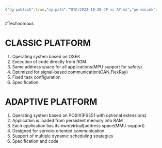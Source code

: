 ```yaml
---
{"dg-publish":true,"dg-path":"文章/2022-10-20 CP vs AP.md","permalink":"/文章/2022-10-20 CP vs AP/","dgEnableSearch":"true"}
---
```


#Technomous 
# CLASSIC PLATFORM
1. Operating system based on OSEK
2. Execution of code directly from ROM
3. Same address space for all applications(MPU support for safety)
4. Optimized for signal-based communication(CAN,FlexRay)
5. Fixed task configuration
6. Specification

# ADAPTIVE PLATFORM
1. Operating system based on POSIX(PSE51 with optional extensions)
2. Application is loaded from persistent memory into RAM
3. Each application has its own(virtual)address space(MMU support)
4. Designed for servcie-oriented communication
5. Support of multiple dynamic scheduling strategies
6. Specification and code